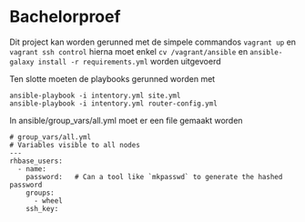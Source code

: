 # Bachelorproef

Dit project kan worden gerunned met de simpele commandos
`vagrant up` 
en
`vagrant ssh control`
hierna moet enkel
`cv /vagrant/ansible`
en 
`ansible-galaxy install -r requirements.yml`
worden uitgevoerd

Ten slotte moeten de playbooks gerunned worden met
```
ansible-playbook -i intentory.yml site.yml
ansible-playbook -i intentory.yml router-config.yml
```

In ansible/group_vars/all.yml moet er een file gemaakt worden 
```
# group_vars/all.yml
# Variables visible to all nodes
---
rhbase_users:
  - name: 
    password:   # Can a tool like `mkpasswd` to generate the hashed password
    groups:
      - wheel
    ssh_key: 
```

